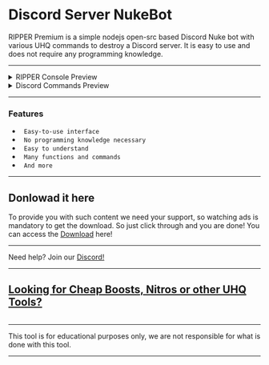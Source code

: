 # Discord Server NukeBot


RIPPER Premium is a simple nodejs open-src based Discord Nuke bot with various UHQ commands to destroy a Discord server. It is easy to use and does not require any programming knowledge.

---

<details>
<summary>RIPPER Console Preview</summary>
<img src="https://images-ext-1.discordapp.net/external/6Qe8IuEP9YuJzqqEaWwO-A_VXmV0w2PJB0-yzHlVxVc/https/img001.prntscr.com/file/img001/9NU79WRdRSSp-YrMiAGkXw.png?width=1156&height=670" alt="">
</details>

<details>
<summary>Discord Commands Preview</summary>
<img src="https://images-ext-1.discordapp.net/external/kkVXjFdsp9c3f9dgpNvi4lE2X0QENpKsanyYfRzCuwQ/https/img001.prntscr.com/file/img001/eeXfToLETQ66n6uAT2czJQ.png?width=635&height=670" alt="">
</details>

---

### Features

* ` Easy-to-use interface`
* ` No programming knowledge necessary`
* ` Easy to understand`
* ` Many functions and commands`
* ` And more`

---

## Donlowad it here 

To provide you with such content we need your support, so watching ads is mandatory to get the download. So just click through and you are done! You can access the  [Download](https://onepiecered.co/s?dlJi) here!

---

Need help? Join our [Discord!](https://discord.gg/boost4u)

---

## [Looking for Cheap Boosts, Nitros or other UHQ Tools? ](https://boost4u.xyz/)
<img src="https://media.discordapp.net/attachments/1149815449295536179/1150497912502112378/Screenshot_1041.png?width=1218&height=670" alt="">

---

This tool is for educational purposes only, we are not responsible for what is done with this tool.

---

